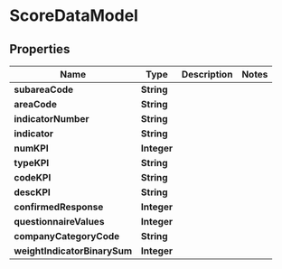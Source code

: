 

# ScoreDataModel


## Properties

| Name | Type | Description | Notes |
|------------ | ------------- | ------------- | -------------|
|**subareaCode** | **String** |  |  |
|**areaCode** | **String** |  |  |
|**indicatorNumber** | **String** |  |  |
|**indicator** | **String** |  |  |
|**numKPI** | **Integer** |  |  |
|**typeKPI** | **String** |  |  |
|**codeKPI** | **String** |  |  |
|**descKPI** | **String** |  |  |
|**confirmedResponse** | **Integer** |  |  |
|**questionnaireValues** | **Integer** |  |  |
|**companyCategoryCode** | **String** |  |  |
|**weightIndicatorBinarySum** | **Integer** |  |  |



